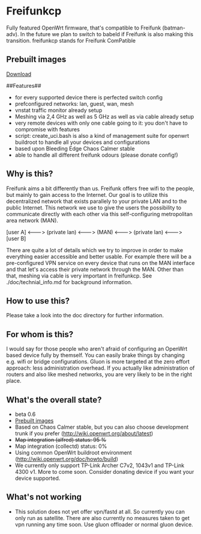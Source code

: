 # Freifunkcp
Fully featured OpenWrt firmware, that's compatible to Freifunk (batman-adv). In the future we plan to switch to babeld if Freifunk is also making this transition.
freifunkcp stands for Freifunk ComPatible

## Prebuilt images
[Download](http://images.gosix.net)

##Features##
* for every supported device there is perfected switch config
* prefconfigured networks: lan, guest, wan, mesh
* vnstat traffic monitor already setup
* Meshing via 2,4 GHz as well as 5 GHz as well as via cable already setup
* very remote devices with only one cable going to it: you don't have to compromise with features
* script: create_uci.bash is also a kind of management suite for openwrt buildroot to handle all your devices and configurations
* based upon Bleeding Edge Chaos Calmer stable
* able to handle all different freifunk odours (please donate config!)

## Why is this?
Freifunk aims a bit differently than us. Freifunk offers free wifi to the people, but mainly to gain access to the Internet. Our goal is to utilize this decentralized network that exists parallely to your private LAN and to the public Internet. This network we use to give the users the possibility to communicate directly with each other via this self-configuring metropolitan area network (MAN).

[user A]   <--->   (private lan)   <--->   (MAN)   <--->   (private lan)   <--->   [user B]

There are quite a lot of details which we try to improve in order to make everything easier accessible and better usable. For example there will be a pre-configured VPN service on every device that runs on the MAN interface and that let's access their private network through the MAN. Other than that, meshing via cable is very important in freifunkcp. See ./doc/technial_info.md for background information.

## How to use this?
Please take a look into the doc directory for further information.

## For whom is this?
I would say for those people who aren't afraid of configuring an OpenWrt based device fully by themself. You can easily brake things by changing e.g. wifi or bridge configurations. Gluon is more targeted at the zero effort approach: less administration overhead.
If you actually like administration of routers and also like meshed networks, you are very likely to be in the right place.

## What's the overall state?
* beta 0.6
* [Prebuilt images](http://images.gosix.net)
* Based on Chaos Calmer stable, but you can also choose development trunk if you prefer (http://wiki.openwrt.org/about/latest)
* <strike>Map integration (alfred) status: 95 %</strike>
* Map integration (collectd) status: 0%
* Using common OpenWrt buildroot environment (http://wiki.openwrt.org/doc/howto/build)
* We currently only support TP-Link Archer C7v2, 1043v1 and TP-Link 4300 v1. More to come soon. Consider donating device if you want your device supported.

## What's not working
* This solution does not yet offer vpn/fastd at all. So currently you can only run as satellite. There are also currently no measures taken to get vpn running any time soon. Use gluon offloader or normal gluon device.
